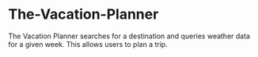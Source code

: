 # The-Vacation-Planner
The Vacation Planner searches for a destination and queries weather data for a given week. This allows users to plan a trip.
